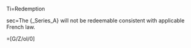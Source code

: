 Ti=Redemption

sec=The {_Series_A} will not be redeemable consistent with applicable French law.

=[G/Z/ol/0]

